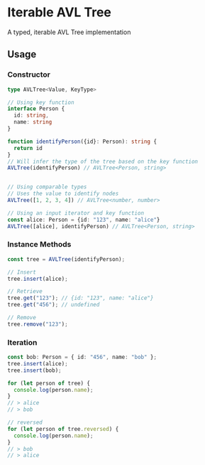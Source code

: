 # Iterable AVL Tree

A typed, iterable AVL Tree implementation

## Usage

### Constructor

```typescript
type AVLTree<Value, KeyType>

// Using key function
interface Person {
  id: string,
  name: string
}

function identifyPerson({id}: Person): string {
  return id
}
// Will infer the type of the tree based on the key function
AVLTree(identifyPerson) // AVLTree<Person, string>


// Using comparable types
// Uses the value to identify nodes
AVLTree([1, 2, 3, 4]) // AVLTree<number, number>

// Using an input iterator and key function
const alice: Person = {id: "123", name: "alice"}
AVLTree([alice], identifyPerson) // AVLTree<Person, string>
```

### Instance Methods

```typescript
const tree = AVLTree(identifyPerson);

// Insert
tree.insert(alice);

// Retrieve
tree.get("123"); // {id: "123", name: "alice"}
tree.get("456"); // undefined

// Remove
tree.remove("123");
```

### Iteration

```typescript
const bob: Person = { id: "456", name: "bob" };
tree.insert(alice);
tree.insert(bob);

for (let person of tree) {
  console.log(person.name);
}
// > alice
// > bob

// reversed
for (let person of tree.reversed) {
  console.log(person.name);
}
// > bob
// > alice
```
